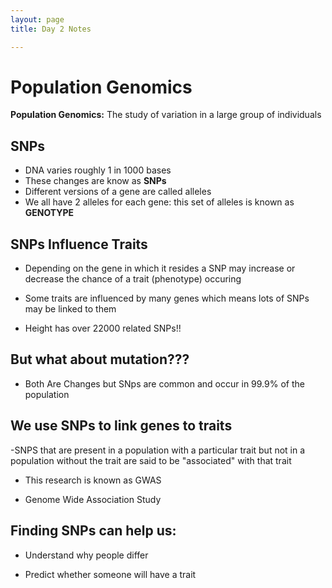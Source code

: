 ```yaml
---
layout: page
title: Day 2 Notes

---
```


# Population Genomics

**Population Genomics:** The study of variation in a large group of individuals


## SNPs

- DNA varies roughly 1 in 1000 bases
- These changes are know as **SNPs**
- Different versions of a gene are called alleles
- We all have 2 alleles for each gene: this set of alleles is known as **GENOTYPE**

## SNPs Influence Traits

- Depending on the gene in which it resides a SNP may increase or decrease the chance of a trait (phenotype) occuring

- Some traits are influenced by many genes which means lots of SNPs may be linked to them
- Height has over 22000 related SNPs!! 


## But what about mutation???

- Both Are Changes but SNps are common and occur in 99.9% of the population​

## We use SNPs to link genes to traits
-SNPS that are present in a population with a particular trait but not in a population without the trait are said to be "associated" with that trait

- This research is known as GWAS

- Genome Wide Association Study

## Finding SNPs can help us:
- Understand why people differ

- Predict whether someone will have a trait

